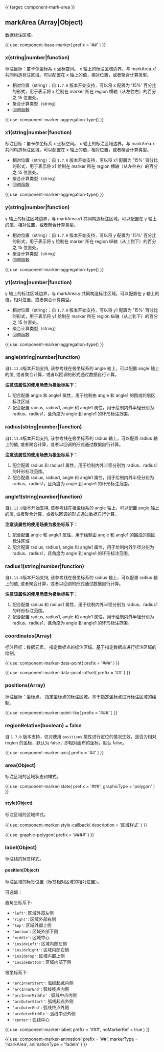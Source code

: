 {{ target: component-mark-area }}

## markArea (Array|Object)

数据标注区域。

{{ use: component-base-marker(
  prefix = '##'
) }}

### x(string|number|function)

标注目标：笛卡尔坐标系 x 坐标空间。
x 轴上的标注区域边界，与 markArea.x1 共同构造标注区域。可以配置在 x 轴上的值，相对位置，或者聚合计算类型。

- 相对位置（string）：自 `1.7.0` 版本开始支持，可以将 x 配置为 '15%' 百分比的形式，用于表示将 x 绘制在 marker 所在 region 横轴（从左往右）的百分之 15 位置处。
- 聚合计算类型（string）
- 回调函数

{{ use: component-marker-aggregation-type() }}

### x1(string|number|function)

标注目标：笛卡尔坐标系 x 坐标空间。
x 轴上的标注区域边界，与 markArea.x 共同构造标注区域。可以配置在 x 轴上的值，相对位置，或者聚合计算类型。

- 相对位置（string）：自 `1.7.0` 版本开始支持，可以将 x1 配置为 '15%' 百分比的形式，用于表示将 x1 绘制在 marker 所在 region 横轴（从左往右）的百分之 15 位置处。
- 聚合计算类型（string）
- 回调函数

{{ use: component-marker-aggregation-type() }}

### y(string|number|function)

y 轴上的标注区域边界，与 markArea.y1 共同构造标注区域。可以配置在 y 轴上的值，相对位置，或者聚合计算类型。

- 相对位置（string）：自 `1.7.0` 版本开始支持，可以将 y 配置为 '15%' 百分比的形式，用于表示将 y 绘制在 marker 所在 region 纵轴（从上到下）的百分之 15 位置处。
- 聚合计算类型（string）
- 回调函数

{{ use: component-marker-aggregation-type() }}

### y1(string|number|function)

y 轴上的标注区域边界，与 markArea.y 共同构造标注区域。可以配置在 y 轴上的值，相对位置，或者聚合计算类型。

- 相对位置（string）：自 `1.7.0` 版本开始支持，可以将 y1 配置为 '15%' 百分比的形式，用于表示将 y1 绘制在 marker 所在 region 纵轴（从上到下）的百分之 15 位置处。
- 聚合计算类型（string）
- 回调函数

{{ use: component-marker-aggregation-type() }}

### angle(string|number|function)

自`1.11.0`版本开始支持, 该参考线在极坐标系的 angle 轴上，可以配置 angle 轴上的值, 或者聚合计算，或者以回调的形式通过数据自行计算。

**注意该属性的使用场景为极坐标系下：**

1. 配合配置 angle 和 angle1 属性，用于绘制由 angle 和 angle1 的围成的扇区标注区域
2. 配合配置 radius, radius1, angle 和 angle1 属性，用于绘制内外半径分别为 radius、radius1，且角度为 angle 到 angle1 的环形标注范围。

### radius(string|number|function)

自`1.11.0`版本开始支持, 该参考线在极坐标系的 radius 轴上，可以配置 radius 轴上的值, 或者聚合计算，或者以回调的形式通过数据自行计算。

**注意该属性的使用场景为极坐标系下：**

1. 配合配置 radius 和 radius1 属性，用于绘制内外半径分别为 radius、radius1 的环形标注范围。
2. 配合配置 radius, radius1, angle 和 angle1 属性，用于绘制内外半径分别为 radius、radius1，且角度为 angle 到 angle1 的环形标注范围。

### angle1(string|number|function)

自`1.11.0`版本开始支持, 该参考线在极坐标系的 angle 轴上，可以配置 angle 轴上的值, 或者聚合计算，或者以回调的形式通过数据自行计算。

**注意该属性的使用场景为极坐标系下：**

1. 配合配置 angle 和 angle1 属性，用于绘制由 angle 和 angle1 的围成的扇区标注区域
2. 配合配置 radius, radius1, angle 和 angle1 属性，用于绘制内外半径分别为 radius、radius1，且角度为 angle 到 angle1 的环形标注范围。

### radius1(string|number|function)

自`1.11.0`版本开始支持, 该参考线在极坐标系的 radius 轴上，可以配置 radius 轴上的值, 或者聚合计算，或者以回调的形式通过数据自行计算。

**注意该属性的使用场景为极坐标系下：**

1. 配合配置 radius 和 radius1 属性，用于绘制内外半径分别为 radius、radius1 的环形标注范围。
2. 配合配置 radius, radius1, angle 和 angle1 属性，用于绘制内外半径分别为 radius、radius1，且角度为 angle 到 angle1 的环形标注范围。

### coordinates(Array)

标注目标：数据元素。
指定数据点的标注区域。基于指定数据点进行标注区域的绘制。

{{ use: component-marker-data-point(
  prefix = '###'
) }}

{{ use: component-marker-data-point-offset(
   prefix = '##'
) }}

### positions(Array)

标注目标：坐标点。
指定坐标点的标注区域。基于指定坐标点进行标注区域的绘制。

{{ use: component-marker-point-like(
  prefix = '###'
) }}

### regionRelative(boolean) = false

自 `1.7.0` 版本支持，仅对使用 `positions` 属性进行定位的情况生效，是否为相对 region 的坐标，默认为 false，即相对画布的坐标，默认 false。

{{ use: component-marker-axis(
  prefix = '##'
) }}

### area(Object)

标注区域的区域状态和样式。

{{ use: component-marker-state(
  prefix = '###',
  graphicType = 'polygon'
) }}

#### style(Object)

标注区域的区域样式。

{{ use: component-marker-style-callback(
  description = '区域样式'
) }}

{{ use: graphic-polygon(
  prefix = '####'
) }}

### label(Object)

标注线的标签样式。

#### position(Object)

标注区域的标签位置（标签相对区域的相对位置）。

可选值：

直角坐标系下:

- `'left'`: 区域外部左侧
- `'right'`: 区域外部右侧
- `'top'`: 区域外部上侧
- `'bottom'`: 区域外部下侧
- `'middle'`: 区域中心
- `'insideLeft'`: 区域内部左侧
- `'insideRight'`: 区域内部右侧
- `'insideTop'`: 区域内部上侧
- `'insideBottom'`: 区域内部下侧

极坐标系下:

- `'arcInnerStart'`: 弧线起点内侧
- `'arcInnerEnd'`: 弧线终点内侧
- `'arcInnerMiddle'` : 弧线中点内侧
- `'arcOuterStart'`: 弧线起点外侧
- `'arcOuterEnd'`: 弧线终点外侧
- `'arcOuterMiddle'`: 弧线中点外侧
- `'center'`: 弧线中心

{{ use: component-marker-label(
  prefix = '###',
  noMarkerRef = true
) }}

{{ use: component-marker-animation(
  prefix = '##',
  markerType = 'markArea',
  animationType = 'fadeIn'
) }}
